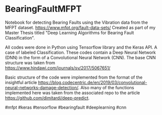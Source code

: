 # BearingFaultMFPT
Notebook for detecting Bearing Faults using the Vibration data from the MFPT dataset. https://www.mfpt.org/fault-data-sets/
Created as part of my Master Thesis titled "Deep Learning Algorithms for Bearing Fault Classification".

All codes were done in Python using Tensorflow library and the Keras API. A case of labeled Classification. These codes contain a Deep Neural Network (DNN) in the form of a Convolutional Neural Network (CNN). The base CNN structure was taken from https://www.hindawi.com/journals/sv/2017/5067651/

Basic structure of the code were implemented from the format of the insightful article https://blog.codecentric.de/en/2019/03/convolutional-neural-networks-damage-detection/. Also many of the functions implemented here was taken from the associated repo to the article https://github.com/dimitardi/deep-predict.


#mfpt #keras #tensorflow #bearingfault #deeplearning #cnn
